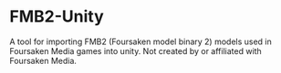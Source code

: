 # FMB2-Unity
A tool for importing FMB2 (Foursaken model binary 2) models used in Foursaken Media games into unity. Not created by or affiliated with Foursaken Media.
